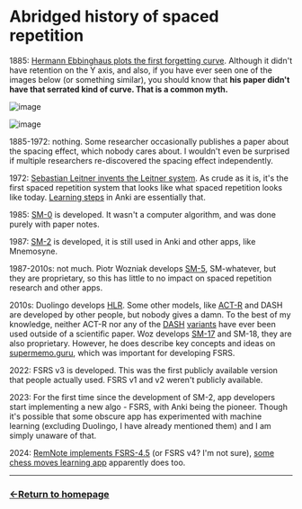 # Abridged history of spaced repetition

1885: [Hermann Ebbinghaus plots the first forgetting curve](https://en.wikipedia.org/wiki/Forgetting_curve). Although it didn't have retention on the Y axis, and also, if you have ever seen one of the images below (or something similar), you should know that **his paper didn't have that serrated kind of curve. That is a common myth.**

![image](https://github.com/user-attachments/assets/226382cf-0989-4919-a9f8-076d75ce9b62)

![image](https://github.com/user-attachments/assets/1441f9d6-77a8-49cb-91ec-a75051c3b7fa)

1885-1972: nothing. Some researcher occasionally publishes a paper about the spacing effect, which nobody cares about. I wouldn't even be surprised if multiple researchers re-discovered the spacing effect independently.

1972: [Sebastian Leitner invents the Leitner system](https://en.wikipedia.org/wiki/Leitner_system). As crude as it is, it's the first spaced repetition system that looks like what spaced repetition looks like today. [Learning steps](https://docs.ankiweb.net/deck-options.html#learning-steps) in Anki are essentially that.

1985: [SM-0](https://supermemo.guru/wiki/The_birthday_of_spaced_repetition:_July_31,_1985) is developed. It wasn't a computer algorithm, and was done purely with paper notes.

1987: [SM-2](https://super-memory.com/english/ol/sm2.htm) is developed, it is still used in Anki and other apps, like Mnemosyne.

1987-2010s: not much. Piotr Wozniak develops [SM-5](https://supermemo.guru/wiki/First_fast-converging_spaced_repetition_algorithm:_Algorithm_SM-5), SM-whatever, but they are proprietary, so this has little to no impact on spaced repetition research and other apps.

2010s: Duolingo develops [HLR](https://github.com/duolingo/halflife-regression/blob/master/settles.acl16.pdf). Some other models, like [ACT-R](http://act-r.psy.cmu.edu/wordpress/wp-content/themes/ACT-R/workshops/2003/proceedings/46.pdf) and DASH are developed by other people, but nobody gives a damn. To the best of my knowledge, neither ACT-R nor any of the [DASH](https://scholar.colorado.edu/concern/graduate_thesis_or_dissertations/zp38wc97m) [variants](https://www.politesi.polimi.it/retrieve/b39227dd-0963-40f2-a44b-624f205cb224/2022_4_Randazzo_01.pdf) have ever been used outside of a scientific paper. Woz develops [SM-17](https://supermemo.guru/wiki/Algorithm_SM-17) and SM-18, they are also proprietary. However, he does describe key concepts and ideas on [supermemo.guru](https://supermemo.guru/wiki/SuperMemo_Guru), which was important for developing FSRS.

2022: FSRS v3 is developed. This was the first publicly available version that people actually used. FSRS v1 and v2 weren't publicly available.

2023: For the first time since the development of SM-2, app developers start implementing a new algo - FSRS, with Anki being the pioneer. Though it's possible that some obscure app has experimented with machine learning (excluding Duolingo, I have already mentioned them) and I am simply unaware of that.

2024: [RemNote implements FSRS-4.5](https://help.remnote.com/en/articles/9124137-the-fsrs-spaced-repetition-algorithm) (or FSRS v4? I'm not sure), [some chess moves learning app](https://x.com/chessbookcom/status/1805137108991946775) apparently does too.


___
### [←Return to homepage](https://expertium.github.io/)

